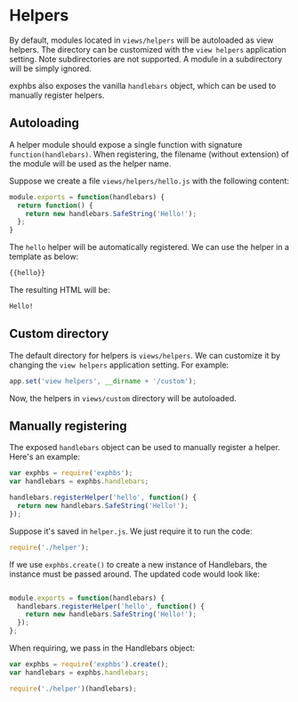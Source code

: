 # Helpers

By default, modules located in `views/helpers` will be autoloaded as view helpers. The directory can be customized with the `view helpers` application setting. Note subdirectories are not supported. A module in a subdirectory will be simply ignored.

exphbs also exposes the vanilla `handlebars` object, which can be used to manually register helpers.

## Autoloading

A helper module should expose a single function with signature `function(handlebars)`. When registering, the filename (without extension) of the module will be used as the helper name.

Suppose we create a file `views/helpers/hello.js` with the following content:

```javascript
module.exports = function(handlebars) {
  return function() {
    return new handlebars.SafeString('Hello!');
  };
}
```

The `hello` helper will be automatically registered. We can use the helper in a template as below:

```html
{{hello}}
```

The resulting HTML will be:

```html
Hello!
```

## Custom directory

The default directory for helpers is `views/helpers`. We can customize it by changing the `view helpers` application setting. For example:

```javascript
app.set('view helpers', __dirname + '/custom');
```

Now, the helpers in `views/custom` directory will be autoloaded.

## Manually registering

The exposed `handlebars` object can be used to manually register a helper. Here's an example:

```javascript
var exphbs = require('exphbs');
var handlebars = exphbs.handlebars;

handlebars.registerHelper('hello', function() {
  return new handlebars.SafeString('Hello!');
});
```

Suppose it's saved in `helper.js`. We just require it to run the code:

```javascript
require('./helper');
```

If we use `exphbs.create()` to create a new instance of Handlebars, the instance must be passed around. The updated code would look like:

```javascript

module.exports = function(handlebars) {
  handlebars.registerHelper('hello', function() {
    return new handlebars.SafeString('Hello!');
  });  
};
```

When requiring, we pass in the Handlebars object:

```javascript
var exphbs = require('exphbs').create();
var handlebars = exphbs.handlebars;

require('./helper')(handlebars);
```
